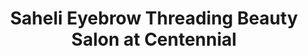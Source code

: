 ---
title: "Saheli Eyebrow Threading Beauty Salon at Centennial"
url: /centennial/saheli-eyebrow-threading-beauty-salon-at-centennial/
shop: beauty
---